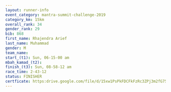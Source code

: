 ```yaml
---
layout: runner-info 
event_category: mantra-summit-challenge-2019 
category_km: 15km 
overall_rank: 34
gender_rank: 29
bib: 868
first_name: Rhajendra Arief
last_name: Muhammad
gender: M
team_name: 
start_(t1): Sun, 06-15-00 am
mbah_kamad_(t2): 
finish_(t3): Sun, 08-58-12 am
race_time: 2-43-12
status: FINISHER
certficate: https:drive.google.com/file/d/15xw1PsPkFDCFkFzRc3ZPj3m2fG75UZLV/view?usp=sharing
---
```

